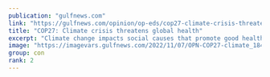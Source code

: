 ```yaml
---
publication: "gulfnews.com"
link: "https://gulfnews.com/opinion/op-eds/cop27-climate-crisis-threatens-global-health-1.91797058"
title: "COP27: Climate crisis threatens global health"
excerpt: "Climate change impacts social causes that promote good health, like sustainable livelihood"
image: "https://imagevars.gulfnews.com/2022/11/07/OPN-COP27-climate_18451c67296_medium.jpg"
group: con
rank: 2
---
```

